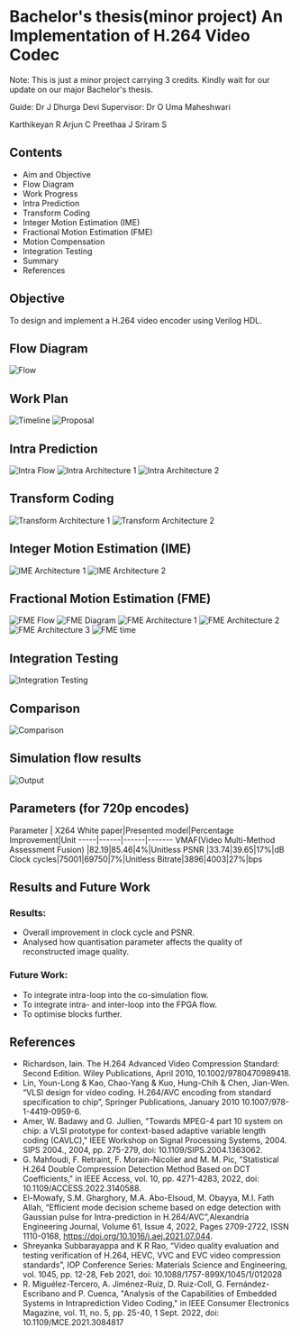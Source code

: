 # Bachelor's thesis(minor project) An Implementation of H.264 Video Codec

Note: This is just a minor project carrying 3 credits. Kindly wait for our update on our major Bachelor's thesis.


Guide: Dr J Dhurga Devi
Supervisor: Dr O Uma Maheshwari

Karthikeyan R
Arjun C
Preethaa J
Sriram S

## Contents
- Aim and Objective
- Flow Diagram
- Work Progress
- Intra Prediction
- Transform Coding
- Integer Motion Estimation (IME)
- Fractional Motion Estimation (FME)
- Motion Compensation
- Integration Testing
- Summary
- References


## Objective
To design and implement a H.264 video encoder using Verilog HDL.


## Flow Diagram
![Flow](resources/flow.png)

## Work Plan
![Timeline](resources/timeline.png)
![Proposal](resources/prop.png)
## Intra Prediction
![Intra Flow](resources/intra_flow.png)
![Intra Architecture 1](resources/intra_arch1.jpg)
![Intra Architecture 2](resources/intra_arch.png)

## Transform Coding
![Transform Architecture 1](resources/tranform_arch.png)
![Transform Architecture 2](resources/tranform_out.png)
## Integer Motion Estimation (IME)
![IME Architecture 1](resources/IME_arch1.png)
![IME Architecture 2](resources/IME_arch.png)

## Fractional Motion Estimation (FME)
![FME Flow](resources/FME_flow.png)
![FME Diagram](resources/FME_dia.png)
![FME Architecture 1](resources/FME_arch2.png)
![FME Architecture 2](resources/FME_arch1.png)
![FME Architecture 3](resources/FME_arch.png)
![FME time](resources/fme_time.png)

## Integration Testing
![Integration Testing](resources/it.png)

## Comparison
![Comparison](resources/comp.png)

## Simulation flow results
![Output](resources/out.gif)

## Parameters (for 720p encodes)
Parameter | X264 White paper|Presented model|Percentage Improvement|Unit
 -----|------|------|-------
 VMAF(Video Multi-Method Assessment Fusion) |82.19|85.46|4%|Unitless
PSNR |33.74|39.65|17%|dB
Clock cycles|75001|69750|7%|Unitless
Bitrate|3896|4003|27%|bps


## Results and Future Work
### Results:
- Overall improvement in clock cycle and PSNR.
- Analysed how quantisation parameter affects the quality of reconstructed image quality.

### Future Work:
- To integrate intra-loop into the co-simulation flow.
- To integrate intra- and inter-loop into the FPGA flow.
- To optimise blocks further.


## References
- Richardson, Iain. The H.264 Advanced Video Compression Standard: Second Edition. Wiley Publications, April 2010, 10.1002/9780470989418. 
- Lin, Youn-Long & Kao, Chao-Yang & Kuo, Hung-Chih & Chen, Jian-Wen. “VLSI design for video coding. H.264/AVC encoding from standard specification to chip”, Springer Publications, January 2010 10.1007/978-1-4419-0959-6. 
-  Amer, W. Badawy and G. Jullien, "Towards MPEG-4 part 10 system on chip: a VLSI prototype for context-based adaptive variable length coding (CAVLC)," IEEE Workshop on Signal Processing Systems, 2004. SIPS 2004., 2004, pp. 275-279, doi: 10.1109/SIPS.2004.1363062.
- G. Mahfoudi, F. Retraint, F. Morain-Nicolier and M. M. Pic, "Statistical H.264 Double Compression Detection Method Based on DCT Coefficients," in IEEE Access, vol. 10, pp. 4271-4283, 2022, doi: 10.1109/ACCESS.2022.3140588.
-  El-Mowafy, S.M. Gharghory, M.A. Abo-Elsoud, M. Obayya, M.I. Fath Allah, “Efficient mode decision scheme based on edge detection with Gaussian pulse for Intra-prediction in H.264/AVC”,Alexandria Engineering Journal, Volume 61, Issue 4, 2022, Pages 2709-2722, ISSN 1110-0168, https://doi.org/10.1016/j.aej.2021.07.044.
- Shreyanka Subbarayappa and K R Rao, “Video quality evaluation and testing verification of H.264, HEVC, VVC and EVC video compression standards”, IOP Conference Series: Materials Science and Engineering, vol. 1045, pp. 12-28, Feb 2021, doi: 10.1088/1757-899X/1045/1/012028
- R. Miguélez-Tercero, A. Jiménez-Ruiz, D. Ruiz-Coll, G. Fernández-Escribano and P. Cuenca, "Analysis of the Capabilities of Embedded Systems in Intraprediction Video Coding," in IEEE Consumer Electronics Magazine, vol. 11, no. 5, pp. 25-40, 1 Sept. 2022, doi: 10.1109/MCE.2021.3084817
